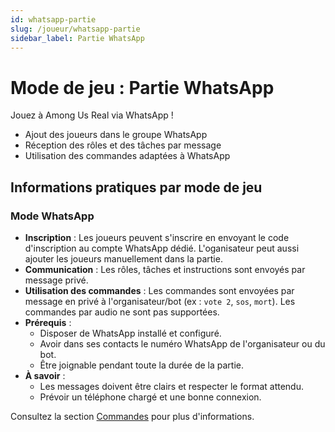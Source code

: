 ```yaml
---
id: whatsapp-partie
slug: /joueur/whatsapp-partie
sidebar_label: Partie WhatsApp
---
```


# Mode de jeu : Partie WhatsApp

Jouez à Among Us Real via WhatsApp !

- Ajout des joueurs dans le groupe WhatsApp
- Réception des rôles et des tâches par message
- Utilisation des commandes adaptées à WhatsApp

## Informations pratiques par mode de jeu

### Mode WhatsApp

- **Inscription** : Les joueurs peuvent s'inscrire en envoyant le code d'inscription au compte WhatsApp dédié. L'oganisateur peut aussi ajouter les joueurs manuellement dans la partie.
- **Communication** : Les rôles, tâches et instructions sont envoyés par message privé.
- **Utilisation des commandes** : Les commandes sont envoyées par message en privé à l'organisateur/bot (ex : `vote 2`, `sos`, `mort`). Les commandes par audio ne sont pas supportées.
- **Prérequis** :
  - Disposer de WhatsApp installé et configuré.
  - Avoir dans ses contacts le numéro WhatsApp de l'organisateur ou du bot.
  - Être joignable pendant toute la durée de la partie.
- **À savoir** :
  - Les messages doivent être clairs et respecter le format attendu.
  - Prévoir un téléphone chargé et une bonne connexion.

Consultez la section [Commandes](/docs/joueur/commandes) pour plus d'informations.
